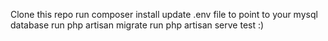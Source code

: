 Clone this repo
run composer install
update .env file to point to your mysql database
run php artisan migrate
run php artisan serve
test :)
